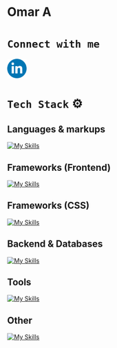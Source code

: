# Omar A

# `Connect with me` 

<div>
  <a href="https://www.linkedin.com/in/omar-a-78a318308/">
    <img width="45" height="45" src="https://raw.githubusercontent.com/shahbajjamil/Social-Meadia-Icons/master/Icons-logos/linkedin-circle.png" alt="LinkedIn Badge"/>
  </a>
 
</div>


# `Tech Stack` ⚙

## Languages & markups

[![My Skills](https://skillicons.dev/icons?i=js,typescript,html,css,py)](https://skillicons.dev)

## Frameworks (Frontend)

[![My Skills](https://skillicons.dev/icons?i=react,next)](https://skillicons.dev)

## Frameworks (CSS)

[![My Skills](https://skillicons.dev/icons?i=tailwind,bootstrap,sass,styledcomponents,materialui)](https://skillicons.dev)

## Backend & Databases

[![My Skills](https://skillicons.dev/icons?i=nodejs,express)](https://skillicons.dev)

## Tools

[![My Skills](https://skillicons.dev/icons?i=figma,vscode)](https://skillicons.dev)

## Other 

[![My Skills](https://skillicons.dev/icons?i=git,github,netlify,vite,vercel,redux,reactquery)](https://skillicons.dev)
